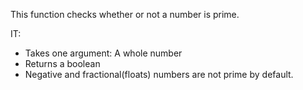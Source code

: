 This function checks whether or not a number is prime. 

IT:
  * Takes one argument: A whole number
  * Returns a boolean
  * Negative and fractional(floats) numbers are not prime by default.
